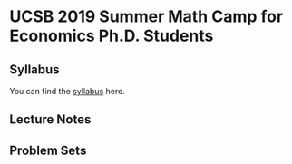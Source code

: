 UCSB 2019 Summer Math Camp for Economics Ph.D. Students
===========================================================

## Syllabus

You can find the [syllabus](https://wjeon01.github.io/Math_Camp/MC_Syllabus_19.pdf) here.


## Lecture Notes

## Problem Sets
